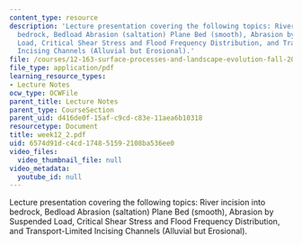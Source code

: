 ```yaml
---
content_type: resource
description: 'Lecture presentation covering the following topics: River incision into
  bedrock, Bedload Abrasion (saltation) Plane Bed (smooth), Abrasion by Suspended
  Load, Critical Shear Stress and Flood Frequency Distribution, and Transport-Limited
  Incising Channels (Alluvial but Erosional).'
file: /courses/12-163-surface-processes-and-landscape-evolution-fall-2004/6574d91dc4cd174851592108ba536ee0_week12_2.pdf
file_type: application/pdf
learning_resource_types:
- Lecture Notes
ocw_type: OCWFile
parent_title: Lecture Notes
parent_type: CourseSection
parent_uid: d416de0f-15af-c9cd-c83e-11aea6b10318
resourcetype: Document
title: week12_2.pdf
uid: 6574d91d-c4cd-1748-5159-2108ba536ee0
video_files:
  video_thumbnail_file: null
video_metadata:
  youtube_id: null
---
```

Lecture presentation covering the following topics: River incision into bedrock, Bedload Abrasion (saltation) Plane Bed (smooth), Abrasion by Suspended Load, Critical Shear Stress and Flood Frequency Distribution, and Transport-Limited Incising Channels (Alluvial but Erosional).


